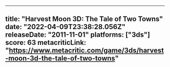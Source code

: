 
---
title: "Harvest Moon 3D: The Tale of Two Towns"
date: "2022-04-09T23:38:28.056Z"
releaseDate: "2011-11-01"
platforms: ["3ds"]
score: 63
metacriticLink: "https://www.metacritic.com/game/3ds/harvest-moon-3d-the-tale-of-two-towns"
---
